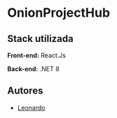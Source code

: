 # OnionProjectHub

 ## Stack utilizada

**Front-end:** React.Js

**Back-end:** .NET 8

## Autores

- [Leonardo]([https://www.github.com/octokatherine](https://github.com/LeoPedroza98))
